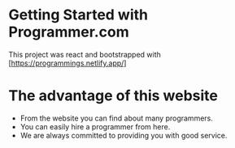 # Getting Started with Programmer.com

This project was react and bootstrapped with [https://programmings.netlify.app/]

# The advantage of this website

<ul>
<li>From the website you can find about many programmers.</li>
<li>You can easily hire a programmer from here.</li>
<li>We are always committed to providing you with good service.</li>
</ul>